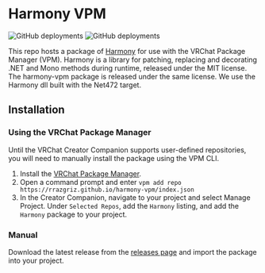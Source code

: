 # Harmony VPM

![GitHub deployments](https://img.shields.io/github/deployments/rrazgriz/harmony-vpm/github-pages?label=Build%20Release)
![GitHub deployments](https://img.shields.io/github/deployments/rrazgriz/harmony-vpm/github-pages?label=Build%20Repo%20Listing)

This repo hosts a package of [Harmony](https://github.com/pardeike/Harmony) for use with the VRChat Package Manager (VPM). Harmony is a library for patching, replacing and decorating .NET and Mono methods during runtime, released under the MIT license. The harmony-vpm package is released under the same license. We use the Harmony dll built with the Net472 target.

## Installation

### Using the VRChat Package Manager

Until the VRChat Creator Companion supports user-defined repositories, you will need to manually install the package using the VPM CLI.

1. Install the [VRChat Package Manager](https://vcc.docs.vrchat.com/vpm/cli/#installation--updating).
2. Open a command prompt and enter `vpm add repo https://rrazgriz.github.io/harmony-vpm/index.json`
3. In the Creator Companion, navigate to your project and select Manage Project. Under `Selected Repos`, add the `Harmony` listing, and add the `Harmony` package to your project.

### Manual

Download the latest release from the [releases page](https://github.com/rrazgriz/harmony-vpm/releases/) and import the package into your project.
